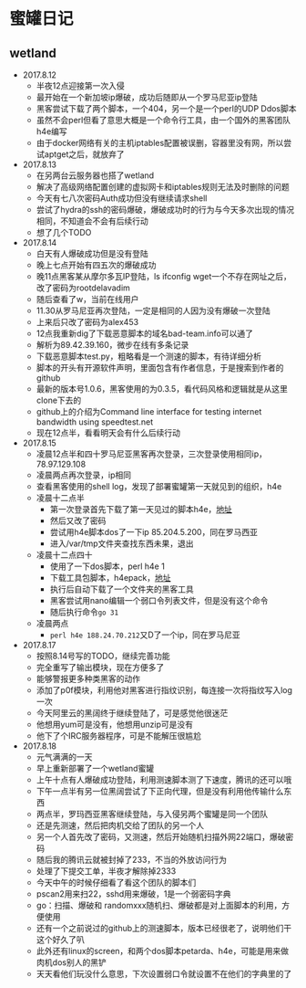# 蜜罐日记
## wetland
* 2017.8.12
  * 半夜12点迎接第一次入侵
  * 最开始在一个新加坡ip爆破，成功后随即从一个罗马尼亚ip登陆
  * 黑客尝试下载了两个脚本，一个404，另一个是一个perl的UDP Ddos脚本
  * 虽然不会perl但看了意思大概是一个命令行工具，由一个国外的黑客团队h4e编写
  * 由于docker网络有关的主机iptables配置被误删，容器里没有网，所以尝试aptget之后，就放弃了
* 2017.8.13
  * 在另两台云服务器也搭了wetland
  * 解决了高级网络配置创建的虚拟网卡和iptables规则无法及时删除的问题
  * 今天有七八次密码Auth成功但没有继续请求shell
  * 尝试了hydra的ssh的密码爆破，爆破成功时的行为与今天多次出现的情况相同，不知道会不会有后续行动
  * 想了几个TODO
* 2017.8.14
  * 白天有人爆破成功但是没有登陆
  * 晚上七点开始有四五次的爆破成功
  * 晚11点黑客某从摩尔多瓦IP登陆，ls ifconfig wget一个不存在网址之后，改了密码为rootdelavadim
  * 随后查看了w，当前在线用户
  * 11.30从罗马尼亚再次登陆，一定是相同的人因为没有爆破一次登陆
  * 上来后只改了密码为alex453
  * 12点我重新dig了下载恶意脚本的域名bad-team.info可以通了
  * 解析为89.42.39.160，微步在线有多条记录
  * 下载恶意脚本test.py，粗略看是一个测速的脚本，有待详细分析
  * 脚本的开头有开源软件声明，里面包含有作者信息，于是搜索到作者的github
  * 最新的版本号1.0.6，黑客使用的为0.3.5，看代码风格和逻辑就是从这里clone下去的
  * github上的介绍为Command line interface for testing internet bandwidth using speedtest.net
  * 现在12点半，看看明天会有什么后续行动
* 2017.8.15
  * 凌晨12点半和四十罗马尼亚黑客再次登录，三次登录使用相同ip，78.97.129.108
  * 凌晨两点再次登录，ip相同
  * 查看黑客使用的shell log，发现了部署蜜罐第一天就见到的组织，h4e
  * 凌晨十二点半
     * 第一次登录首先下载了第一天见过的脚本h4e，[地址](cybernetik.3x.ro/h4e)
     * 然后又改了密码
     * 尝试用h4e脚本dos了一下ip 85.204.5.200，同在罗马西亚
     * 进入/var/tmp文件夹查找东西未果，退出
  * 凌晨十二点四十
     * 使用了一下dos脚本，perl h4e 1
     * 下载工具包脚本，h4epack，[地址](cybernetik.3x.ro/h4epack)
     * 执行后自动下载了一个文件夹的黑客工具
     * 黑客尝试用nano编辑一个弱口令列表文件，但是没有这个命令
     * 随后执行命令`go 31`
  * 凌晨两点
     * `perl h4e 188.24.70.212`又D了一个ip，同在罗马尼亚
* 2017.8.17
  * 按照8.14号写的TODO，继续完善功能
  * 完全重写了输出模块，现在方便多了
  * 能够警报更多种类黑客的动作
  * 添加了p0f模块，利用他对黑客进行指纹识别，每连接一次将指纹写入log一次
  * 今天阿里云的黑阔终于继续登陆了，可是感觉他很迷茫
  * 他想用yum可是没有，他想用unzip可是没有
  * 他下了个IRC服务器程序，可是不能解压很尴尬
* 2017.8.18
  * 元气满满的一天
  * 早上重新部署了一个wetland蜜罐
  * 上午十点有人爆破成功登陆，利用测速脚本测了下速度，腾讯的还可以哦
  * 下午一点半有另一位黑阔尝试了下正向代理，但是没有利用他传输什么东西
  * 两点半，罗玛西亚黑客继续登陆，与入侵另两个蜜罐是同一个团队
  * 还是先测速，然后把肉机交给了团队的另一个人
  * 另一个人首先改了密码，又测速，然后开始随机扫描外网22端口，爆破密码
  * 随后我的腾讯云就被封掉了233，不当的外放访问行为
  * 处理了下提交工单，半夜才解除掉2333
  * 今天中午的时候仔细看了看这个团队的脚本们
  * pscan2用来扫22，sshd用来爆破，1是一个弱密码字典
  * go：扫描、爆破和 randomxxx随机扫、爆破都是对上面脚本的利用，方便使用
  * 还有一个之前说过的github上的测速脚本，版本已经很老了，说明他们干这个好久了叭
  * 此外还有linux的screen，和两个dos脚本petarda、h4e，可能是用来做肉机dos别人的黑铲
  * 天天看他们玩没什么意思，下次设置弱口令就设置不在他们的字典里的了